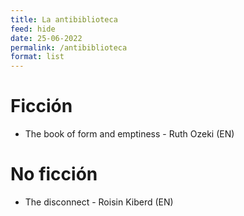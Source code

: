 ```yaml
---
title: La antibiblioteca
feed: hide
date: 25-06-2022
permalink: /antibiblioteca
format: list
---
```

# Ficción
- The book of form and emptiness - Ruth Ozeki (EN)

# No ficción
- The disconnect - Roisin Kiberd (EN)